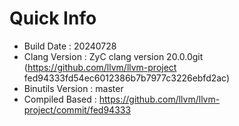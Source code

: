 # Quick Info
* Build Date : 20240728
* Clang Version : ZyC clang version 20.0.0git (https://github.com/llvm/llvm-project fed94333fd54ec6012386b7b7977c3226ebfd2ac)
* Binutils Version : master
* Compiled Based : https://github.com/llvm/llvm-project/commit/fed94333

